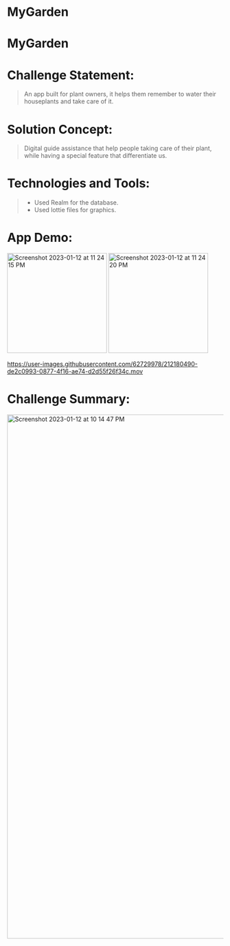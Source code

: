 # MyGarden
# MyGarden
# Challenge Statement:
> An app built for plant owners, it helps them remember to water their houseplants and take care of it.
# Solution Concept:
> Digital guide assistance that help people taking care of their plant, while having a special feature that differentiate us.
# Technologies and Tools:
>- Used Realm for the database.
>- Used lottie files for graphics.
# App Demo:
<img width="232" alt="Screenshot 2023-01-12 at 11 24 15 PM" src="https://user-images.githubusercontent.com/62729978/212180252-e8f4787c-6514-489b-9785-a64dd00f9f8c.png">
<img width="232" alt="Screenshot 2023-01-12 at 11 24 20 PM" src="https://user-images.githubusercontent.com/62729978/212180265-7bd1a327-f8df-4638-96ce-77c160168af9.png">

https://user-images.githubusercontent.com/62729978/212180490-de2c0993-0877-4f16-ae74-d2d55f26f34c.mov

# Challenge Summary:
<img width="1217" alt="Screenshot 2023-01-12 at 10 14 47 PM" src="https://user-images.githubusercontent.com/62729978/212181705-f8c7dac1-e782-4268-a3da-a9cdaa426431.png">

